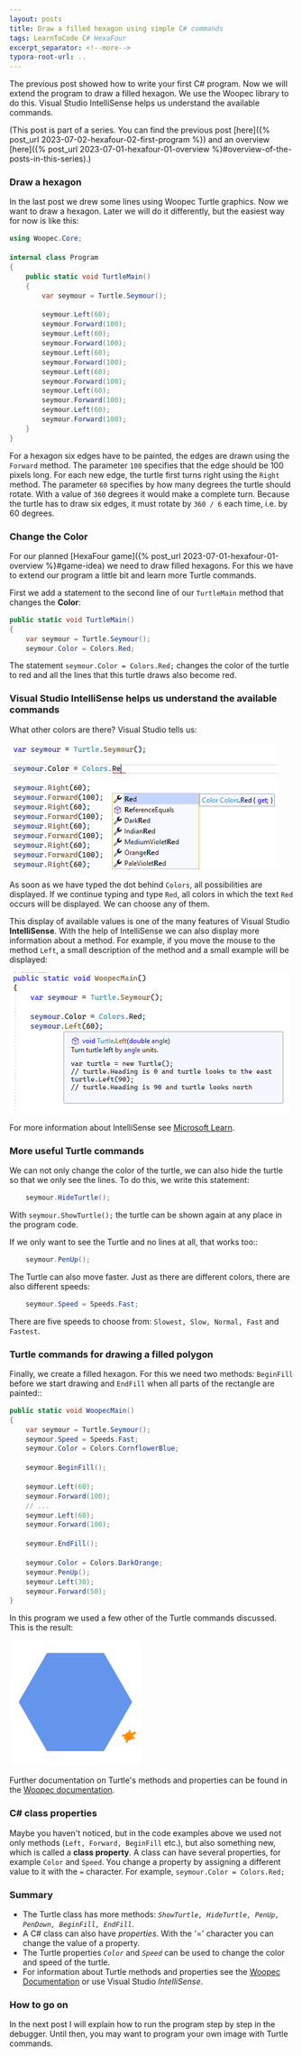 ```yaml
---
layout: posts
title: Draw a filled hexagon using simple C# commands
tags: LearnToCode C# HexaFour
excerpt_separator: <!--more-->
typora-root-url: ..
---
```


The previous post showed how to write your first C# program. Now we will extend the program to draw a filled hexagon. We use the Woopec library to do this. Visual Studio IntelliSense helps us understand the available commands.

<!--more-->

(This post is part of a series. You can find the previous post [here]({% post_url 2023-07-02-hexafour-02-first-program %}) and an overview [here]({% post_url 2023-07-01-hexafour-01-overview %}#overview-of-the-posts-in-this-series).)

### Draw a hexagon

In the last post we drew some lines using Woopec Turtle graphics. Now we want to draw a hexagon. Later we will do it differently, but the easiest way for now is like this:
```csharp
using Woopec.Core;

internal class Program
{
    public static void TurtleMain()
    {
        var seymour = Turtle.Seymour();

        seymour.Left(60);
        seymour.Forward(100);
        seymour.Left(60);
        seymour.Forward(100);
        seymour.Left(60);
        seymour.Forward(100);
        seymour.Left(60);
        seymour.Forward(100);
        seymour.Left(60);
        seymour.Forward(100);
        seymour.Left(60);
        seymour.Forward(100);
    }
}
```

For a hexagon six edges have to be painted, the edges are drawn using the `Forward` method. The parameter `100` specifies that the edge should be 100 pixels long. For each new edge, the turtle first turns right using the `Right` method. The parameter `60` specifies by how many degrees the turtle should rotate. With a value of `360` degrees it would make a complete turn. Because the turtle has to draw six edges, it must rotate by `360 / 6` each time, i.e. by 60 degrees.

### Change the Color

For our planned [HexaFour game]({% post_url 2023-07-01-hexafour-01-overview %}#game-idea) we need to draw filled hexagons. For this we have to extend our program a little bit and learn more Turtle commands.

First we add a statement to the second line of our `TurtleMain` method that changes the **Color**:

```csharp
public static void TurtleMain()
{
    var seymour = Turtle.Seymour();
    seymour.Color = Colors.Red;
```

The statement `seymour.Color = Colors.Red;` changes the color of the turtle to red and all the lines that this turtle draws also become red. 

### Visual Studio IntelliSense helps us understand the available commands

What other colors are there? Visual Studio tells us:

![Visual Studio IntelliSense displays a list of all colors in which the word "red" appears.](/assets/images/hexafour/VSShowsColors.png)

As soon as we have typed the dot behind `Colors`, all possibilities are displayed. If we continue typing and type `Red`, all colors in which the text `Red` occurs will be displayed. We can choose any of them. 

This display of available values is one of the many features of Visual Studio **IntelliSense**.  With the help of IntelliSense we can also display more information about a method. For example, if you move the mouse to the method `Left`, a small description of the method and a small example will be displayed:

![IntelliSense displays the comment for the Turtle method "Left ](/assets/images/hexafour/VSIntelliSenseMethodComment.png)

For more information about IntelliSense see [Microsoft Learn](https://learn.microsoft.com/en-us/visualstudio/ide/using-intellisense?view=vs-2022).

### More useful Turtle commands

We can not only change the color of the turtle, we can also hide the turtle so that we only see the lines. To do this, we write this statement:

```csharp
    seymour.HideTurtle();
```

With `seymour.ShowTurtle();` the turtle can be shown again at any place in the program code.

If we only want to see the Turtle and no lines at all, that works too::

```csharp
    seymour.PenUp();
```

The Turtle can also move faster. Just as there are different colors, there are also different speeds:

```csharp
    seymour.Speed = Speeds.Fast;
```

There are five speeds to choose from: `Slowest, Slow, Normal, Fast` and `Fastest`. 

### Turtle commands for drawing a filled polygon

Finally, we create a filled hexagon. For this we need two methods: `BeginFill` before we start drawing and `EndFill` when all parts of the rectangle are painted::

```csharp
public static void WoopecMain()
{
    var seymour = Turtle.Seymour();
    seymour.Speed = Speeds.Fast;
    seymour.Color = Colors.CornflowerBlue;

    seymour.BeginFill();

    seymour.Left(60);
    seymour.Forward(100);
    // ...
    seymour.Left(60);
    seymour.Forward(100);

    seymour.EndFill();
    
    seymour.Color = Colors.DarkOrange;
    seymour.PenUp();
    seymour.Left(30);
    seymour.Forward(50);
}    
```

In this program we used a few other of the Turtle commands discussed. This is the result:

![A blue hexagon with an orange turtle](/assets/images/hexafour/TurtleWithFilledHexagon.png)

Further documentation on Turtle's methods and properties can be found in the [Woopec documentation][Woopec Docs].

### C# class properties

Maybe you haven't noticed, but in the code examples above we used not only methods (`Left, Forward, BeginFill` etc.), but also something new, which is called a **class property**. A class can have several properties, for example `Color` and `Speed`. You change a property by assigning a different value to it with the `=` character. For example, `seymour.Color = Colors.Red;` 


### Summary

* The Turtle class has more methods: *`ShowTurtle, HideTurtle, PenUp, PenDown, BeginFill, EndFill`*.
* A C# class can also have *properties*. With the '=' character you can change the value of a property.
* The Turtle properties *`Color`*  and *`Speed`* can be used to change the color and speed of the turtle.
* For information about Turtle methods and properties see the [Woopec Documentation][Woopec Docs] or use Visual Studio *IntelliSense*.

### How to go on

In the next post I will explain how to run the program step by step in the debugger. Until then, you may want to program your own image with Turtle commands.





[Woopec Docs]: https://frank.woopec.net/woopec_docs/Turtle.html

